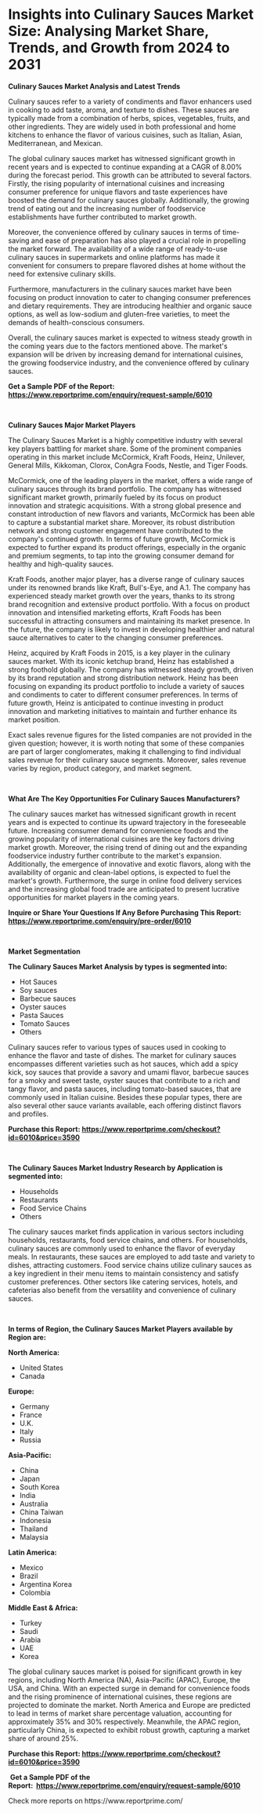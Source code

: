 <p><h1>Insights into Culinary Sauces Market Size: Analysing Market Share, Trends, and Growth from 2024 to 2031</h1></p><p><strong>Culinary Sauces Market Analysis and Latest Trends</strong></p>
<p><p>Culinary sauces refer to a variety of condiments and flavor enhancers used in cooking to add taste, aroma, and texture to dishes. These sauces are typically made from a combination of herbs, spices, vegetables, fruits, and other ingredients. They are widely used in both professional and home kitchens to enhance the flavor of various cuisines, such as Italian, Asian, Mediterranean, and Mexican.</p><p>The global culinary sauces market has witnessed significant growth in recent years and is expected to continue expanding at a CAGR of 8.00% during the forecast period. This growth can be attributed to several factors. Firstly, the rising popularity of international cuisines and increasing consumer preference for unique flavors and taste experiences have boosted the demand for culinary sauces globally. Additionally, the growing trend of eating out and the increasing number of foodservice establishments have further contributed to market growth.</p><p>Moreover, the convenience offered by culinary sauces in terms of time-saving and ease of preparation has also played a crucial role in propelling the market forward. The availability of a wide range of ready-to-use culinary sauces in supermarkets and online platforms has made it convenient for consumers to prepare flavored dishes at home without the need for extensive culinary skills.</p><p>Furthermore, manufacturers in the culinary sauces market have been focusing on product innovation to cater to changing consumer preferences and dietary requirements. They are introducing healthier and organic sauce options, as well as low-sodium and gluten-free varieties, to meet the demands of health-conscious consumers.</p><p>Overall, the culinary sauces market is expected to witness steady growth in the coming years due to the factors mentioned above. The market's expansion will be driven by increasing demand for international cuisines, the growing foodservice industry, and the convenience offered by culinary sauces.</p></p>
<p><strong>Get a Sample PDF of the Report:&nbsp; <a href="https://www.reportprime.com/enquiry/request-sample/6010">https://www.reportprime.com/enquiry/request-sample/6010</a></strong></p>
<p>&nbsp;</p>
<p><strong>Culinary Sauces Major Market Players</strong></p>
<p><p>The Culinary Sauces Market is a highly competitive industry with several key players battling for market share. Some of the prominent companies operating in this market include McCormick, Kraft Foods, Heinz, Unilever, General Mills, Kikkoman, Clorox, ConAgra Foods, Nestle, and Tiger Foods.</p><p>McCormick, one of the leading players in the market, offers a wide range of culinary sauces through its brand portfolio. The company has witnessed significant market growth, primarily fueled by its focus on product innovation and strategic acquisitions. With a strong global presence and constant introduction of new flavors and variants, McCormick has been able to capture a substantial market share. Moreover, its robust distribution network and strong customer engagement have contributed to the company's continued growth. In terms of future growth, McCormick is expected to further expand its product offerings, especially in the organic and premium segments, to tap into the growing consumer demand for healthy and high-quality sauces.</p><p>Kraft Foods, another major player, has a diverse range of culinary sauces under its renowned brands like Kraft, Bull's-Eye, and A.1. The company has experienced steady market growth over the years, thanks to its strong brand recognition and extensive product portfolio. With a focus on product innovation and intensified marketing efforts, Kraft Foods has been successful in attracting consumers and maintaining its market presence. In the future, the company is likely to invest in developing healthier and natural sauce alternatives to cater to the changing consumer preferences.</p><p>Heinz, acquired by Kraft Foods in 2015, is a key player in the culinary sauces market. With its iconic ketchup brand, Heinz has established a strong foothold globally. The company has witnessed steady growth, driven by its brand reputation and strong distribution network. Heinz has been focusing on expanding its product portfolio to include a variety of sauces and condiments to cater to different consumer preferences. In terms of future growth, Heinz is anticipated to continue investing in product innovation and marketing initiatives to maintain and further enhance its market position.</p><p>Exact sales revenue figures for the listed companies are not provided in the given question; however, it is worth noting that some of these companies are part of larger conglomerates, making it challenging to find individual sales revenue for their culinary sauce segments. Moreover, sales revenue varies by region, product category, and market segment.</p></p>
<p>&nbsp;</p>
<p><strong>What Are The Key Opportunities For Culinary Sauces Manufacturers?</strong></p>
<p><p>The culinary sauces market has witnessed significant growth in recent years and is expected to continue its upward trajectory in the foreseeable future. Increasing consumer demand for convenience foods and the growing popularity of international cuisines are the key factors driving market growth. Moreover, the rising trend of dining out and the expanding foodservice industry further contribute to the market's expansion. Additionally, the emergence of innovative and exotic flavors, along with the availability of organic and clean-label options, is expected to fuel the market's growth. Furthermore, the surge in online food delivery services and the increasing global food trade are anticipated to present lucrative opportunities for market players in the coming years.</p></p>
<p><strong>Inquire or Share Your Questions If Any Before Purchasing This Report: <a href="https://www.reportprime.com/enquiry/pre-order/6010">https://www.reportprime.com/enquiry/pre-order/6010</a></strong></p>
<p>&nbsp;</p>
<p><strong>Market Segmentation</strong></p>
<p><strong>The Culinary Sauces Market Analysis by types is segmented into:</strong></p>
<p><ul><li>Hot Sauces</li><li>Soy sauces</li><li>Barbecue sauces</li><li>Oyster sauces</li><li>Pasta Sauces</li><li>Tomato Sauces</li><li>Others</li></ul></p>
<p><p>Culinary sauces refer to various types of sauces used in cooking to enhance the flavor and taste of dishes. The market for culinary sauces encompasses different varieties such as hot sauces, which add a spicy kick, soy sauces that provide a savory and umami flavor, barbecue sauces for a smoky and sweet taste, oyster sauces that contribute to a rich and tangy flavor, and pasta sauces, including tomato-based sauces, that are commonly used in Italian cuisine. Besides these popular types, there are also several other sauce variants available, each offering distinct flavors and profiles.</p></p>
<p><strong>Purchase this Report:&nbsp;<a href="https://www.reportprime.com/checkout?id=6010&price=3590">https://www.reportprime.com/checkout?id=6010&price=3590</a></strong></p>
<p>&nbsp;</p>
<p><strong>The Culinary Sauces Market Industry Research by Application is segmented into:</strong></p>
<p><ul><li>Households</li><li>Restaurants</li><li>Food Service Chains</li><li>Others</li></ul></p>
<p><p>The culinary sauces market finds application in various sectors including households, restaurants, food service chains, and others. For households, culinary sauces are commonly used to enhance the flavor of everyday meals. In restaurants, these sauces are employed to add taste and variety to dishes, attracting customers. Food service chains utilize culinary sauces as a key ingredient in their menu items to maintain consistency and satisfy customer preferences. Other sectors like catering services, hotels, and cafeterias also benefit from the versatility and convenience of culinary sauces.</p></p>
<p>&nbsp;</p>
<p><strong>In terms of Region, the Culinary Sauces Market Players available by Region are:</strong></p>
<p>
    <p> <strong> North America: </strong>
        <ul>
            <li>United States</li>
            <li>Canada</li>
        </ul>
        </p> 
    <p> <strong> Europe: </strong>
        <ul>
            <li>Germany</li>
            <li>France</li>
            <li>U.K.</li>
            <li>Italy</li>
            <li>Russia</li>
        </ul>
        </p> 
    <p> <strong> Asia-Pacific: </strong>
        <ul>
            <li>China</li>
            <li>Japan</li>
            <li>South Korea</li>
            <li>India</li>
            <li>Australia</li>
            <li>China Taiwan</li>
            <li>Indonesia</li>
            <li>Thailand</li>
            <li>Malaysia</li>
        </ul>
        </p> 
    <p> <strong> Latin America: </strong>
        <ul>
            <li>Mexico</li>
            <li>Brazil</li>
            <li>Argentina Korea</li>
            <li>Colombia</li>
        </ul>
        </p> 
    <p> <strong> Middle East & Africa: </strong>
        <ul>
            <li>Turkey</li>
            <li>Saudi</li>
            <li>Arabia</li>
            <li>UAE</li>
            <li>Korea</li>
        </ul>
    </p>
    </p>
<p><p>The global culinary sauces market is poised for significant growth in key regions, including North America (NA), Asia-Pacific (APAC), Europe, the USA, and China. With an expected surge in demand for convenience foods and the rising prominence of international cuisines, these regions are projected to dominate the market. North America and Europe are predicted to lead in terms of market share percentage valuation, accounting for approximately 35% and 30% respectively. Meanwhile, the APAC region, particularly China, is expected to exhibit robust growth, capturing a market share of around 25%.</p></p>
<p><strong>Purchase this Report: <a href="https://www.reportprime.com/checkout?id=6010&price=3590">https://www.reportprime.com/checkout?id=6010&price=3590</a></strong></p>
<p>&nbsp;<strong>Get a Sample PDF of the Report:&nbsp;&nbsp;<a href="https://www.reportprime.com/enquiry/request-sample/6010">https://www.reportprime.com/enquiry/request-sample/6010</a></strong></p>
<p><strong></strong></p>
<p>Check more reports on https://www.reportprime.com/</p>